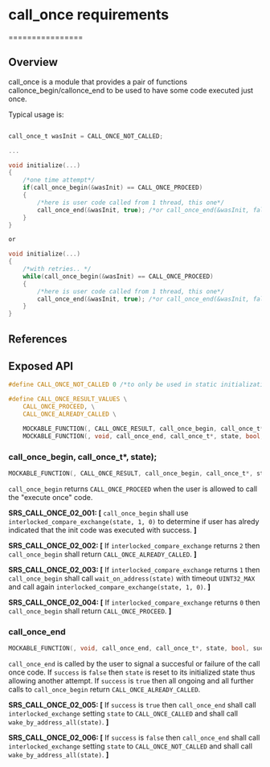 # call_once requirements
================

## Overview

call_once is a module that provides a pair of functions callonce_begin/callonce_end to be used to have some code executed just once. 

Typical usage is:

```c

call_once_t wasInit = CALL_ONCE_NOT_CALLED;

...

void initialize(...)
{
    /*one time attempt*/
    if(call_once_begin(&wasInit) == CALL_ONCE_PROCEED)
    {
        /*here is user code called from 1 thread, this one*/
        call_once_end(&wasInit, true); /*or call_once_end(&wasInit, false)*/
    }
}

or

void initialize(...)
{
    /*with retries.. */
    while(call_once_begin(&wasInit) == CALL_ONCE_PROCEED)
    {
        /*here is user code called from 1 thread, this one*/
        call_once_end(&wasInit, true); /*or call_once_end(&wasInit, false)*/
    }
}
```


## References


## Exposed API

```c
#define CALL_ONCE_NOT_CALLED 0 /*to only be used in static initialization, rest of initializations need to use interlocked_exchange*/

#define CALL_ONCE_RESULT_VALUES \
    CALL_ONCE_PROCEED, \
    CALL_ONCE_ALREADY_CALLED \

    MOCKABLE_FUNCTION(, CALL_ONCE_RESULT, call_once_begin, call_once_t*, state);
    MOCKABLE_FUNCTION(, void, call_once_end, call_once_t*, state, bool, success);
```

### call_once_begin, call_once_t*, state);
```c
MOCKABLE_FUNCTION(, CALL_ONCE_RESULT, call_once_begin, call_once_t*, state);
```

`call_once_begin` returns `CALL_ONCE_PROCEED` when the user is allowed to call the "execute once" code.


**SRS_CALL_ONCE_02_001: [** `call_once_begin` shall use `interlocked_compare_exchange(state, 1, 0)` to determine if user has alredy indicated that the init code was executed with success. **]**

**SRS_CALL_ONCE_02_002: [** If `interlocked_compare_exchange` returns `2` then `call_once_begin` shall return  `CALL_ONCE_ALREADY_CALLED`. **]**

**SRS_CALL_ONCE_02_003: [** If `interlocked_compare_exchange` returns `1` then `call_once_begin` shall call `wait_on_address(state)` with timeout `UINT32_MAX` and call again `interlocked_compare_exchange(state, 1, 0)`. **]**

**SRS_CALL_ONCE_02_004: [** If `interlocked_compare_exchange` returns `0` then `call_once_begin` shall return `CALL_ONCE_PROCEED`. **]**


### call_once_end
```c
MOCKABLE_FUNCTION(, void, call_once_end, call_once_t*, state, bool, success);
```

`call_once_end` is called by the user to signal a succesful or failure of the call once code. If `success` is `false` then `state` is reset to its initialized state thus allowing another attempt. If `success` is `true` then all ongoing and all further calls to `call_once_begin` return `CALL_ONCE_ALREADY_CALLED`.


**SRS_CALL_ONCE_02_005: [** If `success` is `true` then `call_once_end` shall call `interlocked_exchange` setting `state` to `CALL_ONCE_CALLED` and shall call `wake_by_address_all(state)`. **]**

**SRS_CALL_ONCE_02_006: [** If `success` is `false` then `call_once_end` shall call `interlocked_exchange` setting `state` to `CALL_ONCE_NOT_CALLED` and shall call `wake_by_address_all(state)`. **]**




